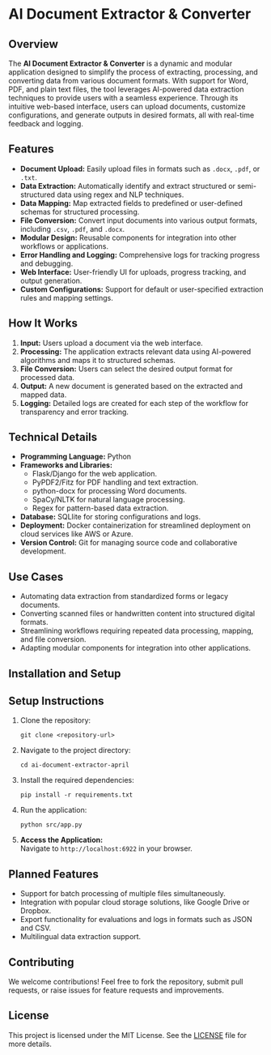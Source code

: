 # AI Document Extractor & Converter

## Overview  
The **AI Document Extractor & Converter** is a dynamic and modular application designed to simplify the process of extracting, processing, and converting data from various document formats. With support for Word, PDF, and plain text files, the tool leverages AI-powered data extraction techniques to provide users with a seamless experience. Through its intuitive web-based interface, users can upload documents, customize configurations, and generate outputs in desired formats, all with real-time feedback and logging.

## Features  
- **Document Upload:** Easily upload files in formats such as `.docx`, `.pdf`, or `.txt`.  
- **Data Extraction:** Automatically identify and extract structured or semi-structured data using regex and NLP techniques.  
- **Data Mapping:** Map extracted fields to predefined or user-defined schemas for structured processing.  
- **File Conversion:** Convert input documents into various output formats, including `.csv`, `.pdf`, and `.docx`.  
- **Modular Design:** Reusable components for integration into other workflows or applications.  
- **Error Handling and Logging:** Comprehensive logs for tracking progress and debugging.  
- **Web Interface:** User-friendly UI for uploads, progress tracking, and output generation.  
- **Custom Configurations:** Support for default or user-specified extraction rules and mapping settings.  

## How It Works  
1. **Input:** Users upload a document via the web interface.  
2. **Processing:** The application extracts relevant data using AI-powered algorithms and maps it to structured schemas.  
3. **File Conversion:** Users can select the desired output format for processed data.  
4. **Output:** A new document is generated based on the extracted and mapped data.  
5. **Logging:** Detailed logs are created for each step of the workflow for transparency and error tracking.

## Technical Details  
- **Programming Language:** Python  
- **Frameworks and Libraries:**  
  - Flask/Django for the web application.  
  - PyPDF2/Fitz for PDF handling and text extraction.  
  - python-docx for processing Word documents.  
  - SpaCy/NLTK for natural language processing.  
  - Regex for pattern-based data extraction.  
- **Database:** SQLlite for storing configurations and logs.  
- **Deployment:** Docker containerization for streamlined deployment on cloud services like AWS or Azure.  
- **Version Control:** Git for managing source code and collaborative development.  

## Use Cases  
- Automating data extraction from standardized forms or legacy documents.  
- Converting scanned files or handwritten content into structured digital formats.  
- Streamlining workflows requiring repeated data processing, mapping, and file conversion.  
- Adapting modular components for integration into other applications.  

## Installation and Setup  

## Setup Instructions
1. Clone the repository:
   ```
   git clone <repository-url>
   ```
2. Navigate to the project directory:
   ```
   cd ai-document-extractor-april
   ```
3. Install the required dependencies:
   ```
   pip install -r requirements.txt
   ```
4. Run the application:
   ```
   python src/app.py
   ```

5. **Access the Application:**  
   Navigate to `http://localhost:6922` in your browser.

## Planned Features  
- Support for batch processing of multiple files simultaneously.  
- Integration with popular cloud storage solutions, like Google Drive or Dropbox.  
- Export functionality for evaluations and logs in formats such as JSON and CSV.  
- Multilingual data extraction support.  

## Contributing  
We welcome contributions! Feel free to fork the repository, submit pull requests, or raise issues for feature requests and improvements.

## License  
This project is licensed under the MIT License. See the [LICENSE](../LICENSE.txt) file for more details.